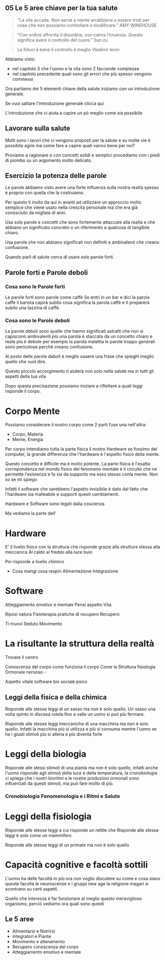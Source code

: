 
## 05 Le 5 aree chiave per la tua salute

> “La vita accade. Non serve a niente arrabbiarsi o essere tristi per cose che non possiamo controllare o modificare.”
 >AMY WINEHOUSE

> “Con ordine affronta il disordine, con calma l’irruenza. Questo significa avere il controllo del cuore.”
> Sun zu

> La fiduci è bene il controllo è meglio 
> Vladimir lenin

Abbiamo visto:

- nel capitolo 3 che l'uomo e la vita sono 2 faccende complesse 
- nel capitolo precedente quali sono gli errori che più spesso vengono commessi 

Ora parliamo dei 5 elementi chiave della salute iniziamo con un introduzione generale.

Se vuoi saltare l'introduzione generale clicca qui 


L'introduzione che ci aiuta a capire un pò meglio come sia possibile 

## Lavorare sulla salute

Molti sono i lavori che ci vengono proposti per la salute e su molte vie è possibile agire ma come fare a capire quali vanno bene per noi?

Proviamo a ragionare e con concetti solidi e semplici procediamo con i piedi di piombo su un argomento molto delicato. 

## Esercizio la potenza delle parole

Le parole abbiamo visto avere una forte influenza sulla nostra realtà spesso è proprio con quella che la costruiamo.
 
Per questo ti invito da qui in avanti ad utilizzare un approccio molto semplice che viene usato nella crescita personale ma che era già conosciuto da migliaia di anni.

Usa solo parole e concetti che sono fortemente attaccate alla realtà e che abbiano un significato concreto o un riferimento a qualcosa di tangibile chiaro.

Usa parole che non abbiano significati non definiti e ambivalenti che creano confusione.

Quando parli di salute cerca di usare solo parole forti. 

## Parole forti e Parole deboli

### Cosa sono le Parole forti
Le parole forti sono parole come caffè
Se entri in un bar e dici la parola caffè il barista capirà subito cosa significa la parola caffè e ti preparerà subito una tazzina di caffè.

### Cosa sono le Parole deboli

Le parole deboli sono quelle che hanno significati astratti che non si capiscono ambivalenti più una parola è staccata da un concetto chiaro e reale più è debole
per esempio la parola malattia
le parole troppo generali sono pericolose perchè creano confusione.

Al posto delle parole deboli è meglio usaere una frase che spieghi meglio quello che vuoi dire.


Questo piccolo accorgimento ti aiuterà non solo nella salute ma in tutti gli aspetti della tua vita

Dopo questa precisazione possiamo iniziare a riflettere a quali leggi risponde il corpo.


# Corpo Mente 

Possiamo considerare il nostro corpo come 2 parti fuse una nell'altra:
 
- Corpo, Materia
- Mente, Energia

Per corpo intendiamo tutta la parte fisica il nostro Hardware se fossimo dei computer, la grande differenza che l'hardware è l'aspetto fisico della mente. 

Questo concetto è difficile ma è molto potente. 
La parte fisica è l'esatta corrispondenza nel mondo fisico del fenomeno mentale è il circuito che ne permette l'esistenza e fa sia da supporto ma esso stesso conla mente. Non so se mi spiego

Infatti il software che sarebbero l'aspetto invisibile è dato dal fatto che l'hardware sia malleabile e supporti questi cambiamenti.

Hardware e Software sono legati dalla coscienza

Ma vediamo la parte dell'

# Hardware 

E' il livello fisico con la struttura 
che risponde grazie alla struttura stessa alla meccanica 
Al caldo al freddo 
alla luce buio


Poi risponde a livello chimico 
- Cosa mangi cosa respiri
Alimentazione
Integrazione

# Software


Atteggiamento emotivo e mentale
Pensi aspetto Vita

Riposi natura Fisioterapia pratiche di recupero
Recupero

Ti muovi Seduto 
Movimento



# La risultante la struttura della realtà


Trovare il centro 
 
Conoscenza del corpo come funziona il corpo
Come la Struttura fisiologia Ormonale nervoso - 


Aspetto vitale software 
bio sociale psico



## Leggi della fisica e della chimica

Risponde alle stesse leggi di un sasso ma non è solo quello.
Un sasso una volta spinto in discesa rotola fino a valle un uomo si può più fermare.

Risponde alle stesse leggi meccaniche di una macchina ma non è solo quello.
Infatti la macchina più si utilizza e più si consuma mentre l'uomo se ha i giusti stimoli più si allena e più diventa forte

# Leggi della biologia

Risponde alle stessi stimoli di una pianta ma non è solo quello, infatti anche l'uomo risponde agli stimoli della luce e della temperatura, la cronobiologia ci spiega che i nostri bioritmi e le nostre produzioni ormonali sono influenzati da questi stimoli, ma può fare molto di più.

### Cronobiologia Fenomenologia e i Ritmi  e Salute



# Leggi della fisiologia

Risponde alle stesse leggi a cui risponde un rettile che 
Risponde alle stesse leggi  è solo come un mammifero

Risponde alle stesse leggi di un primate ma non è solo quello

# Capacità cognitive e facoltà sottili 
L'uomo ha delle facoltà in più ora non voglio discutere su come e cosa siano queste facoltà le neuroscenze e i gruppi new age la religione magari si scontrano su certi aspetti.

Quello che interessa è far funzionare al meglio questo meraviglioso organismo, perciò vediamo ora quali sono questi 

## Le 5 aree
- Alimentarsi e Nutrirsi
- Integratori e Piante 
- Movimento e allenamento
- Recupero conoscenza del corpo
- Atteggiamento emotivo e mentale









<!--stackedit_data:
eyJoaXN0b3J5IjpbMTkyNTU0ODUyLDkzMTY3OTkyOSwtNzM0MT
AzNTMzLC02MDExMTYzNSwxNTQ5MjM3MjM0LDM5NTgwODgwNyw5
NzAzNjU3NzgsLTE0MjcwNTcwNjddfQ==
-->